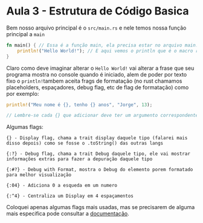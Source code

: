 # Aula 3 - Estrutura de Código Basica

Bem nosso arquivo principal é o `src/main.rs` e nele temos nossa função principal a `main`

```rs
fn main() { // Essa é a função main, ela precisa estar no arquivo main.rs para que ela defina o ponto de inicio do nosso programa
    println!("Hello World!"); // E aqui vemos o println que é o macro responsavel pelo stdout (saida de console). Bem não se preocupem de saberem que é um macro, apenas posso dizer inicialmente que é uma função especial.
}
```

Claro como deve imaginar alterar o `Hello World!` vai alterar a frase que seu programa mostra no console quando é iniciado, alem de poder por texto fixo o `println!`tambem aceita frags de formatação (no rust chamamos placeholders, espaçadores, debug flag, etc de flag de formatação) como por exemplo:

```rs
println!("Meu nome é {}, tenho {} anos", "Jorge", 13);

// Lembre-se cada {} que adicionar deve ter um argumento correspondente no println!
```

Algumas flags: 

```
{} - Display flag, chama a trait display daquele tipo (falarei mais disso depois) como se fosse o .toString() das outras langs

{:?} - Debug flag, chama a trait Debug daquele tipo, ele vai mostrar informações extras para fazer a depuração daquele tipo

{:#?} - Debug with Format, mostra o Debug do elemento porem formatado para melhor visualização

{:04} - Adiciona 0 a esqueda em um numero

{:^4} - Centraliza um Display em 4 espaçamentos

```
Coloquei apenas algumas flags mais usadas, mas se precisarem de alguma mais especifica pode consultar a [documentação](https://doc.rust-lang.org/std/fmt/).



